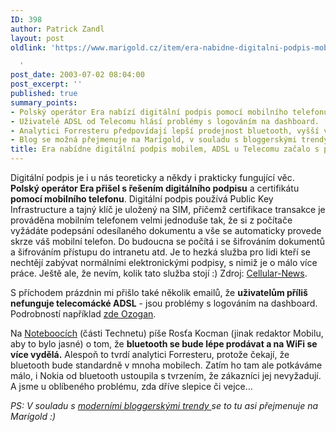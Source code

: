 ```yaml
---
ID: 398
author: Patrick Zandl
layout: post
oldlink: 'https://www.marigold.cz/item/era-nabidne-digitalni-podpis-mobilem-adsl-u-telecomu-zacalo-s-prazdninami-zlobit

  '
post_date: 2003-07-02 08:04:00
post_excerpt: ''
published: true
summary_points:
- Polský operátor Era nabízí digitální podpis pomocí mobilního telefonu a SIM karty.
- Uživatelé ADSL od Telecomu hlásí problémy s logováním na dashboard.
- Analytici Forresteru předpovídají lepší prodejnost bluetooth, vyšší výdělky z WiFi.
- Blog se možná přejmenuje na Marígold, v souladu s bloggerskými trendy.
title: Era nabídne digitální podpis mobilem, ADSL u Telecomu začalo s prázdninami zlobit
---
```


<p>
Digitální podpis je i u nás teoreticky a někdy i prakticky fungující věc. <STRONG>Polský operátor Era přišel s řešením digitálního podpisu</STRONG> a certifikátu <STRONG>pomocí mobilního telefonu</STRONG>. Digitální podpis používá Public Key Infrastructure a tajný klíč je uložený na SIM, přičemž certifikace transakce je prováděna mobilním telefonem velmi jednoduše tak, že si z počítače vyžádáte podepsání odesílaného dokumentu a vše se automaticky provede skrze váš mobilní telefon. Do budoucna se počítá i se šifrováním dokumentů a šifrováním přístupu do intranetu atd. Je to hezká služba pro lidi kteří se nechtějí zabývat normálními elektronickými podpisy, s nimiž je o málo více práce. Ještě ale, že nevím, kolik tato služba stojí :) Zdroj: <A href="http://www.cellular-news.com/story/9177.shtml" target=_blank>Cellular-News</A>.</p>

<p>
S příchodem prázdnin mi přišlo také několik emailů, že <STRONG>uživatelům příliš nefunguje telecomácké ADSL</STRONG> - jsou problémy s logováním na dashboard. Podrobností například <A href="http://www.bloguje.cz/blogy/ozogan/1135_item.php" target=_blank>zde Ozogan</A>.</p>

<p>
Na <A href="http://www.notebooky.cz/technologie/bluetooth/bt-vs-wifi030702.html" target=_blank>Noteboocích</A> (části Technetu) píše Rosťa Kocman (jinak redaktor Mobilu, aby to bylo jasné) o tom, že <STRONG>bluetooth se bude&#160;lépe prodávat a na WiFi se více vydělá.</STRONG> Alespoň to tvrdí analytici Forresteru, protože čekají, že bluetooth bude standardně v mnoha mobilech. Zatím ho tam ale potkáváme málo, i Nokia od bluetooth ustoupila s tvrzením, že zákazníci jej nevyžadují. A jsme u oblíbeného problému, zda dříve slepice či vejce...</p>

<p>
<EM>PS: V souladu s </EM><A href="http://www.pixy.cz/blogg/pixy/03_01_07_archiv.html#1057097682" target=_blank><EM>moderními bloggerskými trendy </EM></A><EM>se to tu asi přejmenuje na Marígold :)</EM></p>